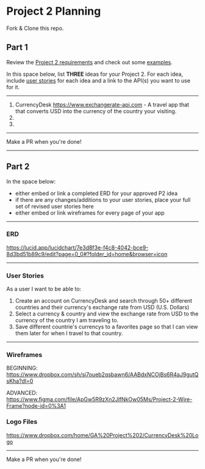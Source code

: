 # Project 2 Planning

Fork & Clone this repo.

## Part 1

Review the [Project 2 requirements](https://tmdarneille.gitbook.io/seirfx/11-projects/project-2#project-feedback-evaluation) and check out some [examples](https://tmdarneille.gitbook.io/seirfx/11-projects/past-projects/project2).

In this space below, list **THREE** ideas for your Project 2. For each idea, include [user stories](https://revelry.co/user-stories-that-dont-suck/) for each idea and a link to the API(s) you want to use for it.

--------------------------------------------------------
1. CurrencyDesk https://www.exchangerate-api.com - A travel app that that converts USD into the currency of the country your visiting.
2. 
3.
---------------------------------------------------------

Make a PR when you're done!

---

## Part 2

In the space below:
* either embed or link a completed ERD for your approved P2 idea
* if there are any changes/additions to your user stories, place your full set of revised user stories here
* either embed or link wireframes for every page of your app

----------------------------------------------------------
### ERD
https://lucid.app/lucidchart/7e3d8f3e-f4c8-4042-bce9-8d3bd51b89c9/edit?page=0_0#?folder_id=home&browser=icon

----------------------------------------------------------
### User Stories
As a user I want to be able to:

1. Create an account on CurrencyDesk and search through 50+ different countries and their currency's exchange rate from USD (U.S. Dollars)
2. Select a currency & country and view the exchange rate from USD to the currency of the country I am traveling to.
3. Save different countrie's currencys to a favorites page so that I can view them later for when I travel to that country.

----------------------------------------------------------
### Wireframes

BEGINNING: https://www.dropbox.com/sh/si7oueb2qsbawn6/AABdxNCOjBs6R4aJ9gutQsKha?dl=0

ADVANCED: https://www.figma.com/file/ApGw5R9zXn2JlfNkOw05Ms/Project-2-Wire-Frame?node-id=0%3A1

### Logo Files
https://www.dropbox.com/home/GA%20Project%202/CurrencyDesk%20Logo

----------------------------------------------------------

Make a PR when you're done!
